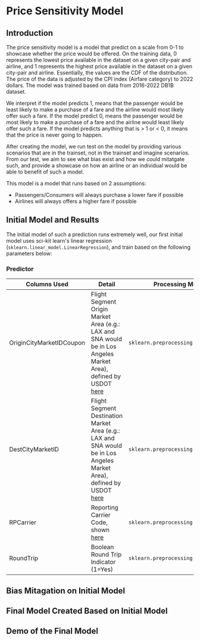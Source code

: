 # Price Sensitivity Model

## Introduction
The price sensitivity model is a model that predict on a scale from 0-1 to showcase whether the price would be offered. On the training data, 0 represents the lowest price available in the dataset on a given city-pair and airline, and 1 represents the highest price available in the dataset on a given city-pair and airline. Essentially, the values are the CDF of the distribution. The price of the data is adjusted by the CPI index (Airfare category) to 2022 dollars. The model was trained based on data from 2016-2022 DB1B dataset.

We interpret if the model predicts 1, means that the passenger would be least likely to make a purchase of a fare and the airline would most likely offer such a fare. If the model predict 0, means the passenger would be most likely to make a purchase of a fare and the airline would least likely offer such a fare. If the model predicts anything that is > 1 or < 0, it means that the price is never going to happen.

After creating the model, we run test on the model by providing various scenarios that are in the trainset, not in the trainset and imagine scenarios. From our test, we aim to see what bias exist and how we could mitatgate such, and provide a showcase on how an airline or an individual would be able to benefit of such a model.

This model is a model that runs based on 2 assumptions:
- Passengers/Consumers will always purchase a lower fare if possible
- Airlines will always offers a higher fare if possible

## Initial Model and Results
The initial model of such a prediction runs extremely well, our first initial model uses sci-kit learn's linear regression (`sklearn.linear_model.LinearRegression`), and train based on the following parameters below:
### Predictor
|Columns Used|Detail|Processing Method|
|---|---|---|
|OriginCityMarketIDCoupon|Flight Segment Origin Market Area (e.g.: LAX and SNA would be in Los Angeles Market Area), defined by USDOT [here](https://www.transtats.bts.gov/FieldInfo.asp?Svryq_Qr5p=b4vtv0%FDNv42146%FP%FDPv6B%FDZn4xr6%FDVQ.%FDPv6B%FDZn4xr6%FDVQ%FDv5%FDn0%FDvqr06vsvpn6v10%FD07zor4%FDn55vt0rq%FDoB%FDhf%FDQbg%FD61%FDvqr06vsB%FDn%FDpv6B%FDzn4xr6.%FD%FDh5r%FD6uv5%FDsvryq%FD61%FDp1051yvqn6r%FDnv421465%FD5r48v0t%FD6ur%FD5nzr%FDpv6B%FDzn4xr6.&Svryq_gB2r=a7z&Y11x72_gnoyr=Y_PVgl_ZNeXRg_VQ&gnoyr_VQ=FLM&flf_gnoyr_anzr=g_QOEO_Pbhcba&fB5_Svryq_anzr=beVTVa_PVgl_ZNeXRg_VQ)|`sklearn.preprocessing.OneHotEncoder`|
|DestCityMarketID|Flight Segment Destination Market Area (e.g.: LAX and SNA would be in Los Angeles Market Area), defined by USDOT [here](https://www.transtats.bts.gov/FieldInfo.asp?Svryq_Qr5p=b4vtv0%FDNv42146%FP%FDPv6B%FDZn4xr6%FDVQ.%FDPv6B%FDZn4xr6%FDVQ%FDv5%FDn0%FDvqr06vsvpn6v10%FD07zor4%FDn55vt0rq%FDoB%FDhf%FDQbg%FD61%FDvqr06vsB%FDn%FDpv6B%FDzn4xr6.%FD%FDh5r%FD6uv5%FDsvryq%FD61%FDp1051yvqn6r%FDnv421465%FD5r48v0t%FD6ur%FD5nzr%FDpv6B%FDzn4xr6.&Svryq_gB2r=a7z&Y11x72_gnoyr=Y_PVgl_ZNeXRg_VQ&gnoyr_VQ=FLM&flf_gnoyr_anzr=g_QOEO_Pbhcba&fB5_Svryq_anzr=beVTVa_PVgl_ZNeXRg_VQ)|`sklearn.preprocessing.OneHotEncoder`|
|RPCarrier|Reporting Carrier Code, shown [here](https://www.transtats.bts.gov/FieldInfo.asp?Svryq_Qr5p=er2146v0t%FDPn44vr4%FDP1qr&Svryq_gB2r=Pun4&Y11x72_gnoyr=Y_PNeeVRef&gnoyr_VQ=FLM&flf_gnoyr_anzr=g_QOEO_Pbhcba&fB5_Svryq_anzr=eRcbegVaT_PNeeVRe)|`sklearn.preprocessing.OneHotEncoder`|
|RoundTrip|Boolean Round Trip Indicator (1=Yes)|`sklearn.preprocessing.OneHotEncoder`|


## Bias Mitagation on Initial Model

## Final Model Created Based on Initial Model 

## Demo of the Final Model
